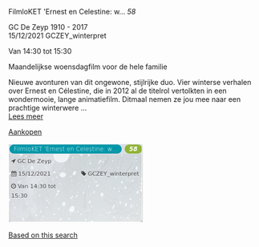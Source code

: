 FilmloKET 'Ernest en Celestine: w... *58*

GC De Zeyp 1910 - 2017  
15/12/2021 GCZEY\_winterpret  

Van 14:30 tot 15:30

  

  

Maandelijkse woensdagfilm voor de hele familie  
  
Nieuwe avonturen van dit ongewone, stijlrijke duo. Vier winterse verhalen over Ernest en Célestine, die in 2012 al de titelrol vertolkten in een wondermooie, lange animatiefilm. Ditmaal nemen ze jou mee naar een prachtige winterwere ...  
[Lees meer](https://tickets.vgc.be/activity/subscribe/GCZEY_winterpret)

[Aankopen](https://tickets.vgc.be/ticketingActivity/subscribe/GCZEY_winterpret)

![](64072.png)

[Based on this search](https://tickets.vgc.be/activity/index?&vrijeplaatsen=1&Age%5B%5D=3%2C4&entity=276)